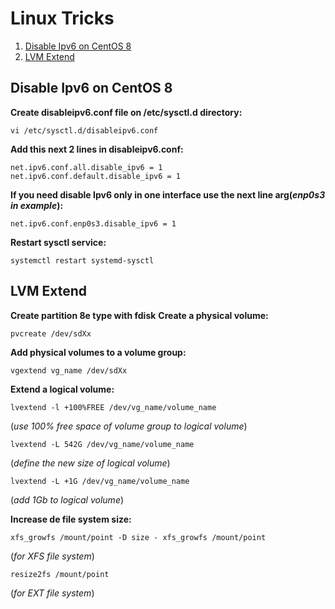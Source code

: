 
# Linux Tricks
1. [Disable Ipv6 on CentOS 8](https://fmottamendes.github.io/linux_tricks/#disable-ipv6-on-centos-8)
2. [LVM Extend](https://fmottamendes.github.io/linux_tricks/#lvm-extend)

## Disable Ipv6 on CentOS 8
**Create disableipv6.conf file on /etc/sysctl.d directory:**
```
vi /etc/sysctl.d/disableipv6.conf
```
**Add this next 2 lines in disableipv6.conf:**
```
net.ipv6.conf.all.disable_ipv6 = 1
net.ipv6.conf.default.disable_ipv6 = 1
```
**If you need disable Ipv6 only in one interface use the next line arg(*enp0s3 in example*):**
```
net.ipv6.conf.enp0s3.disable_ipv6 = 1
```
**Restart sysctl service:**
```
systemctl restart systemd-sysctl
```

## LVM Extend
**Create partition 8e type with fdisk**
**Create a physical volume:**
```
pvcreate /dev/sdXx
```
**Add physical volumes to a volume group:**
```
vgextend vg_name /dev/sdXx
```
**Extend a logical volume:**
```
lvextend -l +100%FREE /dev/vg_name/volume_name
```
(*use 100% free space of volume group to logical volume*)

```
lvextend -L 542G /dev/vg_name/volume_name
```
(*define the new size of logical volume*)
```
lvextend -L +1G /dev/vg_name/volume_name
```
(*add 1Gb to logical volume*)

**Increase de file system size:**
```
xfs_growfs /mount/point -D size - xfs_growfs /mount/point
```
(*for XFS file system*)
```
resize2fs /mount/point
```
(*for EXT file system*)
